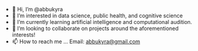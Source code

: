 - 👋 Hi, I’m @abbukyra
- 👀 I’m interested in data science, public health, and cognitive science
- 🌱 I’m currently learning artificial intelligence and computational audition.
- 💞️ I’m looking to collaborate on projects around the aforementioned interests!
- 📫 How to reach me ...
Email: abbukyra@gmail.com

<!---
abbukyra/abbukyra is a ✨ special ✨ repository because its `README.md` (this file) appears on your GitHub profile.
You can click the Preview link to take a look at your changes.
--->
